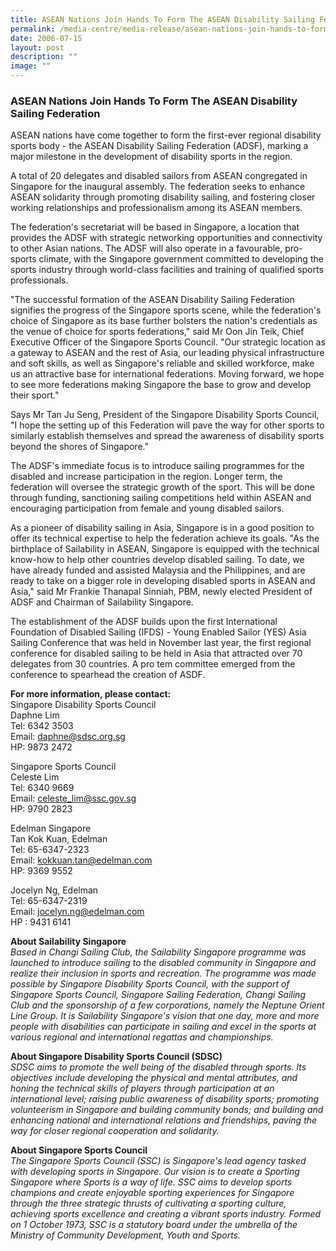 ```yaml
---
title: ASEAN Nations Join Hands To Form The ASEAN Disability Sailing Federation
permalink: /media-centre/media-release/asean-nations-join-hands-to-form-the-asean-disability-sailing-federation/
date: 2006-07-15
layout: post
description: ""
image: ""
---
```

### **ASEAN Nations Join Hands To Form The ASEAN Disability Sailing Federation**

ASEAN nations have come together to form the first-ever regional disability sports body - the ASEAN Disability Sailing Federation (ADSF), marking a major milestone in the development of disability sports in the region.

A total of 20 delegates and disabled sailors from ASEAN congregated in Singapore for the inaugural assembly. The federation seeks to enhance ASEAN solidarity through promoting disability sailing, and fostering closer working relationships and professionalism among its ASEAN members.

The federation's secretariat will be based in Singapore, a location that provides the ADSF with strategic networking opportunities and connectivity to other Asian nations. The ADSF will also operate in a favourable, pro-sports climate, with the Singapore government committed to developing the sports industry through world-class facilities and training of qualified sports professionals.

"The successful formation of the ASEAN Disability Sailing Federation signifies the progress of the Singapore sports scene, while the federation's choice of Singapore as its base further bolsters the nation's credentials as the venue of choice for sports federations," said Mr Oon Jin Teik, Chief Executive Officer of the Singapore Sports Council. "Our strategic location as a gateway to ASEAN and the rest of Asia, our leading physical infrastructure and soft skills, as well as Singapore's reliable and skilled workforce, make us an attractive base for international federations. Moving forward, we hope to see more federations making Singapore the base to grow and develop their sport."

Says Mr Tan Ju Seng, President of the Singapore Disability Sports Council, "I hope the setting up of this Federation will pave the way for other sports to similarly establish themselves and spread the awareness of disability sports beyond the shores of Singapore."

The ADSF's immediate focus is to introduce sailing programmes for the disabled and increase participation in the region. Longer term, the federation will oversee the strategic growth of the sport. This will be done through funding, sanctioning sailing competitions held within ASEAN and encouraging participation from female and young disabled sailors.

As a pioneer of disability sailing in Asia, Singapore is in a good position to offer its technical expertise to help the federation achieve its goals. "As the birthplace of Sailability in ASEAN, Singapore is equipped with the technical know-how to help other countries develop disabled sailing. To date, we have already funded and assisted Malaysia and the Philippines, and are ready to take on a bigger role in developing disabled sports in ASEAN and Asia," said Mr Frankie Thanapal Sinniah, PBM, newly elected President of ADSF and Chairman of Sailability Singapore.

The establishment of the ADSF builds upon the first International Foundation of Disabled Sailing (IFDS) - Young Enabled Sailor (YES) Asia Sailing Conference that was held in November last year, the first regional conference for disabled sailing to be held in Asia that attracted over 70 delegates from 30 countries. A pro tem committee emerged from the conference to spearhead the creation of ASDF.


**For more information, please contact:**
<br>
Singapore Disability Sports Council
<br>
Daphne Lim
<br>
Tel: 6342 3503
<br>
Email: [daphne@sdsc.org.sg](mailto:daphne@sdsc.org.sg)
<br>
HP: 9873 2472

Singapore Sports Council
<br>
Celeste Lim
<br>
Tel: 6340 9669
<br>
Email: [celeste_lim@ssc.gov.sg](mailto:celeste_lim@ssc.gov.sg)
<br>
HP: 9790 2823

Edelman Singapore
<br>
Tan Kok Kuan, Edelman
<br>
Tel: 65-6347-2323
<br>
Email: [kokkuan.tan@edelman.com](mailto:kokkuan.tan@edelman.com)
<br>
HP: 9369 9552

Jocelyn Ng, Edelman
<br>
Tel: 65-6347-2319
<br>
Email: [jocelyn.ng@edelman.com](mailto:jocelyn.ng@edelman.com)
<br>
HP : 9431 6141



**About Sailability Singapore**
<br>
*Based in Changi Sailing Club, the Sailability Singapore programme was launched to introduce sailing to the disabled community in Singapore and realize their inclusion in sports and recreation. The programme was made possible by Singapore Disability Sports Council, with the support of Singapore Sports Council, Singapore Sailing Federation, Changi Sailing Club and the sponsorship of a few corporations, namely the Neptune Orient Line Group. It is Sailability Singapore's vision that one day, more and more people with disabilities can participate in sailing and excel in the sports at various regional and international regattas and championships.*

**About Singapore Disability Sports Council (SDSC)**
<br>
*SDSC aims to promote the well being of the disabled through sports. Its objectives include developing the physical and mental attributes, and honing the technical skills of players through participation at an international level; raising public awareness of disability sports; promoting volunteerism in Singapore and building community bonds; and building and enhancing national and international relations and friendships, paving the way for closer regional cooperation and solidarity.*

**About Singapore Sports Council**
<br>
*The Singapore Sports Council (SSC) is Singapore's lead agency tasked with developing sports in Singapore. Our vision is to create a Sporting Singapore where Sports is a way of life. SSC aims to develop sports champions and create enjoyable sporting experiences for Singapore through the three strategic thrusts of cultivating a sporting culture, achieving sports excellence and creating a vibrant sports industry. Formed on 1 October 1973, SSC is a statutory board under the umbrella of the Ministry of Community Development, Youth and Sports.*